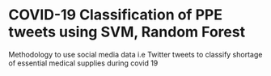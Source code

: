 # COVID-19 Classification of PPE tweets using SVM, Random Forest
Methodology to use social media data i.e Twitter tweets to classify shortage of essential medical supplies during covid 19
